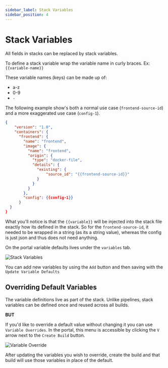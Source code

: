 ```yaml
---
sidebar_label: Stack Variables
sidebar_position: 4
---
```



# Stack Variables
All fields in stacks can be replaced by stack variables. 

To define a stack variable wrap the variable name in curly braces. Ex: `{{variable-name}}`

These variable names (keys) can be made up of: 

* a-z
* 0-9
* `-`


The following example show's both a normal use case (`frontend-source-id`) and a more exaggerated use case (`config-1`).
```json
{
    "version": "1.0",
    "containers": {
      "frontend": {
        "name": "frontend",
        "image": {
          "name": "frontend",
          "origin": {
            "type": "docker-file",
            "details": {
              "existing": {
                  "source_id": "{{frontend-source-id}}"
              }
            }
          }
        },
        "config": {{config-1}}
      }    
  }
}
```

What you'll notice is that the `{{variable}}` will be injected into the stack file exactly how its defined in the stack. So for the `frontend-source-id`, it needed to be wrapped in a string (as its a string value), whereas the config is just json and thus does not need anything. 

On the portal variable defaults lives under the `variables` tab. 

![Stack Variables](https://static.cycle.io/portal-docs/stacks/variables.png)

You can add new variables by using the `Add` button and then saving with the `Update Variable Defaults`

## Overriding Default Variables
The variable definitions live as part of the stack.  Unlike pipelines, stack variables can be defined once and reused across all builds.

**BUT**

If you'd like to override a default value without changing it you can use `Variable Overrides`.  In the portal, this menu is accessible by clicking the `V` arrow next to the `Create Build` button. 

![Variable Override](https://static.cycle.io/portal-docs/stacks/variable-override.png )

After updating the variables you wish to override, create the build and that build will use those variables in place of the default. 